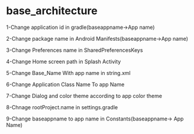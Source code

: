 # base_architecture

1-Change application id in gradle(baseappname->App name)

2-Change package name in Android Manifests(baseappname->App name)

3-Change Preferences name in SharedPreferencesKeys

4-Change Home screen path in Splash Activity

5-Change Base_Name With app name in string.xml

6-Change Application Class Name To app Name

7-Change Dialog and color theme according to app color theme

8-Chnage rootProject.name in settings.gradle

9-Change baseappname to app name in Constants(baseappname-> App Name)
